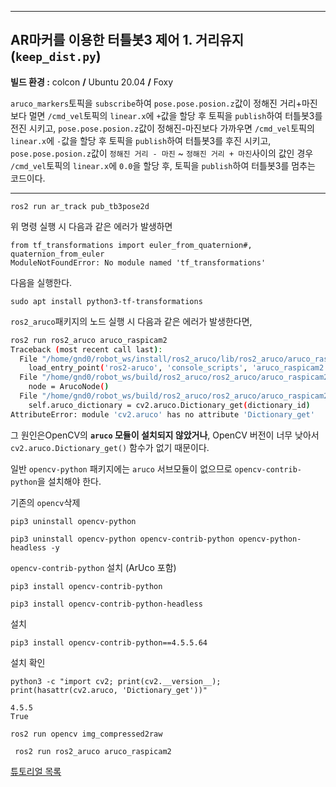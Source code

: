 

---

## AR마커를 이용한 터틀봇3 제어 1. 거리유지(`keep_dist.py`)

**빌드 환경 :**  colcon **/** Ubuntu 20.04 **/** Foxy

`aruco_markers`토픽을 `subscribe`하여 `pose.pose.posion.z`값이 정해진 거리+마진보다 멀면 `/cmd_vel`토픽의 `linear.x`에 `+`값을 할당 후 토픽을 `publish`하여 터틀봇3를 전진 시키고,  `pose.pose.posion.z`값이 정해진-마진보다 가까우면 `/cmd_vel`토픽의 `linear.x`에 `-`값을 할당 후 토픽을 `publish`하여 터틀봇3를 후진 시키고, `pose.pose.posion.z`값이 `정해진 거리 - 마진` ~ `정해진 거리 + 마진`사이의 값인  경우 `/cmd_vel`토픽의 `linear.x`에 `0.0`을 할당 후, 토픽을 `publish`하여 터틀봇3를 멈추는 코드이다. 

---







```
ros2 run ar_track pub_tb3pose2d
```

위 명령 실행 시 다음과 같은 에러가 발생하면

```
from tf_transformations import euler_from_quaternion#, quaternion_from_euler
ModuleNotFoundError: No module named 'tf_transformations'
```



다음을 실행한다.

```
sudo apt install python3-tf-transformations
```





`ros2_aruco`패키지의 노드 실행 시 다음과 같은 에러가 발생한다면,



```bash
ros2 run ros2_aruco aruco_raspicam2 
Traceback (most recent call last):
  File "/home/gnd0/robot_ws/install/ros2_aruco/lib/ros2_aruco/aruco_raspicam2", line 11, in <module>
    load_entry_point('ros2-aruco', 'console_scripts', 'aruco_raspicam2')()
  File "/home/gnd0/robot_ws/build/ros2_aruco/ros2_aruco/aruco_raspicam2.py", line 165, in main
    node = ArucoNode()
  File "/home/gnd0/robot_ws/build/ros2_aruco/ros2_aruco/aruco_raspicam2.py", line 91, in __init__
    self.aruco_dictionary = cv2.aruco.Dictionary_get(dictionary_id)
AttributeError: module 'cv2.aruco' has no attribute 'Dictionary_get'
```



그 원인은OpenCV의 **`aruco` 모듈이 설치되지 않았거나**, OpenCV 버전이 너무 낮아서 `cv2.aruco.Dictionary_get()` 함수가 없기 때문이다.



일반 `opencv-python` 패키지에는 `aruco` 서브모듈이 없으므로  `opencv-contrib-python`을 설치해야 한다.



기존의 `opencv`삭제

```
pip3 uninstall opencv-python
```



```
pip3 uninstall opencv-python opencv-contrib-python opencv-python-headless -y
```





 `opencv-contrib-python` 설치 (ArUco 포함)



```
pip3 install opencv-contrib-python
```



```
pip3 install opencv-contrib-python-headless
```

설치

```
pip3 install opencv-contrib-python==4.5.5.64
```

설치 확인

```
python3 -c "import cv2; print(cv2.__version__); print(hasattr(cv2.aruco, 'Dictionary_get'))"
```

```
4.5.5
True
```







```
ros2 run opencv img_compressed2raw
```



```
 ros2 run ros2_aruco aruco_raspicam2
```







[튜토리얼 목록](../README.md) 







